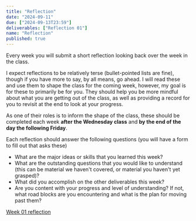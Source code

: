 ```yaml
---
title: "Reflection"
date: "2024-09-11"
due: ["2024-09-13T23:59"]
deliverables: ["Reflection 01"]
name: "Reflection"
published: true
---
```




Every week you will submit a short reflection looking back over the week in the class.

I expect reflections to be relatively terse (bullet-pointed lists are fine), though if you have more to say, by all means, go ahead. I will read these and use them to shape the class for the coming week, however, my goal is for these to primarily be for you. They should help you be more mindful about what you are getting out of the class, as well as providing a record for you to revisit at the end to look at your progress. 

As one of their roles is to inform the shape of the class, these should be completed each week **after the Wednesday class** and **by the end of the day the following Friday**. 

Each reflection should answer the following questions (you will have a form to fill out that asks these)

- What are the major ideas or skills that you learned this week?
- What are the outstanding questions that you would like to understand (this can be material we haven't covered, or material you haven't yet grasped)?
- What did you accomplish on the other deliverables this week?
- Are you content with your progress and level of understanding? If not, what road blocks are you encountering and what is the plan for moving past them?


[Week 01 reflection](https://middlebury.instructure.com/courses/15588/quizzes/36156)  
<!-- [Week 02 reflection](https://middlebury.instructure.com/courses/15588/quizzes/36153)  
[Week 03 reflection](https://middlebury.instructure.com/courses/15588/quizzes/36152)  
[Week 04 reflection](https://middlebury.instructure.com/courses/15588/quizzes/36157
[Week 05 reflection](https://middlebury.instructure.com/courses/15588/quizzes/36158) 



[Week 07 reflection](https://middlebury.instructure.com/courses/12426/quizzes/28830)  
[Week 08 reflection](https://middlebury.instructure.com/courses/12426/quizzes/28859)  
[Week 09 reflection](https://middlebury.instructure.com/courses/12426/quizzes/28882)  
[Week 10 reflection](https://middlebury.instructure.com/courses/12426/quizzes/28913)  
[Week 11 reflection](https://middlebury.instructure.com/courses/12426/quizzes/28943)  
[Week 12 reflection](https://middlebury.instructure.com/courses/12426/quizzes/29124)  
No Week 13 reflection -- you will be writing an overall course reflection -->
